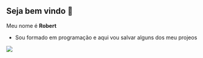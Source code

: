 ## **Seja bem vindo** 🥑

Meu nome é **Robert**

- Sou formado em programação e aqui vou salvar alguns dos meu projeos

![](https://media.tenor.com/crq5gv2US-kAAAAi/pet-mobile-game.gif)


<!--
**BrunoDBarbosa/BrunoDBarbosa** is a ✨ _special_ ✨ repository because its `README.md` (this file) appears on your GitHub profile.

Here are some ideas to get you started:

- 🔭 I’m currently working on ...
- 🌱 I’m currently learning ...
- 👯 I’m looking to collaborate on ...
- 🤔 I’m looking for help with ...
- 💬 Ask me about ...
- 📫 How to reach me: ...
- 😄 Pronouns: ...
- ⚡ Fun fact: ...
-->
